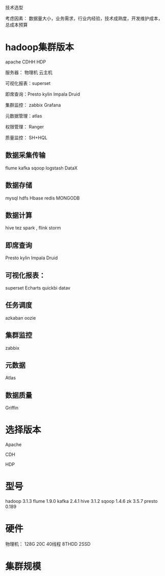 技术选型 

考虑因素：
数据量大小，业务需求，行业内经验，技术成熟度，开发维护成本，总成本预算

# hadoop集群版本

apache
CDHH
HDP

服务器：
物理机
云主机

可视化报表：superset

即席查询：Presto kylin Impala  Druid

集群监控： zabbix    Grafana

元数据管理：atlas

权限管理： Ranger

质量监控： SH+HQL


## 数据采集传输
flume kafka sqoop logstash DataX

## 数据存储
mysql  hdfs Hbase redis MONGODB

## 数据计算
hive tez spark  , flink storm

## 即席查询
Presto kylin Impala  Druid

## 可视化报表：
superset Echarts quickbi datav

## 任务调度
azkaban  oozie

## 集群监控
zabbix

## 元数据
Atlas

## 数据质量
Griffin


# 选择版本

Apache

CDH

HDP


# 型号
hadoop  3.1.3
flume 1.9.0
kafka 2.4.1
hive 3.1.2
sqoop 1.4.6
zk  3.5.7
presto  0.189

# 硬件
物理机： 128G 20C  40线程  8THDD 2SSD

# 集群规模













